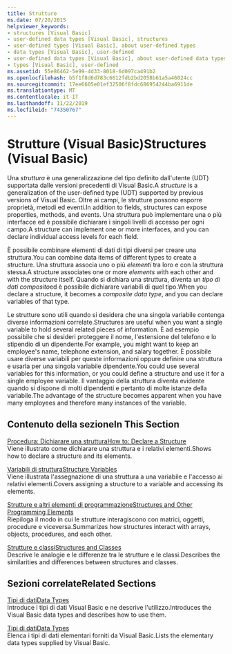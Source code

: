 ```yaml
---
title: Strutture
ms.date: 07/20/2015
helpviewer_keywords:
- structures [Visual Basic]
- user-defined data types [Visual Basic], structures
- user-defined types [Visual Basic], about user-defined types
- data types [Visual Basic], user-defined
- user-defined data types [Visual Basic], about user-defined data types
- types [Visual Basic], user-defined
ms.assetid: 55e86462-5e99-4d33-8018-6d097ca491b2
ms.openlocfilehash: b5f1f8d6d783c6612fdb2bd2058b61a5a46024cc
ms.sourcegitcommit: 17ee6605e01ef32506f8fdc686954244ba6911de
ms.translationtype: MT
ms.contentlocale: it-IT
ms.lasthandoff: 11/22/2019
ms.locfileid: "74350767"
---
```

# <a name="structures-visual-basic"></a><span data-ttu-id="b5694-102">Strutture (Visual Basic)</span><span class="sxs-lookup"><span data-stu-id="b5694-102">Structures (Visual Basic)</span></span>
<span data-ttu-id="b5694-103">Una *struttura* è una generalizzazione del tipo definito dall'utente (UDT) supportata dalle versioni precedenti di Visual Basic.</span><span class="sxs-lookup"><span data-stu-id="b5694-103">A *structure* is a generalization of the user-defined type (UDT) supported by previous versions of Visual Basic.</span></span> <span data-ttu-id="b5694-104">Oltre ai campi, le strutture possono esporre proprietà, metodi ed eventi.</span><span class="sxs-lookup"><span data-stu-id="b5694-104">In addition to fields, structures can expose properties, methods, and events.</span></span> <span data-ttu-id="b5694-105">Una struttura può implementare una o più interfacce ed è possibile dichiarare i singoli livelli di accesso per ogni campo.</span><span class="sxs-lookup"><span data-stu-id="b5694-105">A structure can implement one or more interfaces, and you can declare individual access levels for each field.</span></span>  
  
 <span data-ttu-id="b5694-106">È possibile combinare elementi di dati di tipi diversi per creare una struttura.</span><span class="sxs-lookup"><span data-stu-id="b5694-106">You can combine data items of different types to create a structure.</span></span> <span data-ttu-id="b5694-107">Una struttura associa uno o più *elementi* tra loro e con la struttura stessa.</span><span class="sxs-lookup"><span data-stu-id="b5694-107">A structure associates one or more *elements* with each other and with the structure itself.</span></span> <span data-ttu-id="b5694-108">Quando si dichiara una struttura, diventa un *tipo di dati composito*ed è possibile dichiarare variabili di quel tipo.</span><span class="sxs-lookup"><span data-stu-id="b5694-108">When you declare a structure, it becomes a *composite data type*, and you can declare variables of that type.</span></span>  
  
 <span data-ttu-id="b5694-109">Le strutture sono utili quando si desidera che una singola variabile contenga diverse informazioni correlate.</span><span class="sxs-lookup"><span data-stu-id="b5694-109">Structures are useful when you want a single variable to hold several related pieces of information.</span></span> <span data-ttu-id="b5694-110">È ad esempio possibile che si desideri proteggere il nome, l'estensione del telefono e lo stipendio di un dipendente.</span><span class="sxs-lookup"><span data-stu-id="b5694-110">For example, you might want to keep an employee's name, telephone extension, and salary together.</span></span> <span data-ttu-id="b5694-111">È possibile usare diverse variabili per queste informazioni oppure definire una struttura e usarla per una singola variabile dipendente.</span><span class="sxs-lookup"><span data-stu-id="b5694-111">You could use several variables for this information, or you could define a structure and use it for a single employee variable.</span></span> <span data-ttu-id="b5694-112">Il vantaggio della struttura diventa evidente quando si dispone di molti dipendenti e pertanto di molte istanze della variabile.</span><span class="sxs-lookup"><span data-stu-id="b5694-112">The advantage of the structure becomes apparent when you have many employees and therefore many instances of the variable.</span></span>  
  
## <a name="in-this-section"></a><span data-ttu-id="b5694-113">Contenuto della sezione</span><span class="sxs-lookup"><span data-stu-id="b5694-113">In This Section</span></span>  
 [<span data-ttu-id="b5694-114">Procedura: Dichiarare una struttura</span><span class="sxs-lookup"><span data-stu-id="b5694-114">How to: Declare a Structure</span></span>](../../../../visual-basic/programming-guide/language-features/data-types/how-to-declare-a-structure.md)  
 <span data-ttu-id="b5694-115">Viene illustrato come dichiarare una struttura e i relativi elementi.</span><span class="sxs-lookup"><span data-stu-id="b5694-115">Shows how to declare a structure and its elements.</span></span>  
  
 [<span data-ttu-id="b5694-116">Variabili di struttura</span><span class="sxs-lookup"><span data-stu-id="b5694-116">Structure Variables</span></span>](../../../../visual-basic/programming-guide/language-features/data-types/structure-variables.md)  
 <span data-ttu-id="b5694-117">Viene illustrata l'assegnazione di una struttura a una variabile e l'accesso ai relativi elementi.</span><span class="sxs-lookup"><span data-stu-id="b5694-117">Covers assigning a structure to a variable and accessing its elements.</span></span>  
  
 [<span data-ttu-id="b5694-118">Strutture e altri elementi di programmazione</span><span class="sxs-lookup"><span data-stu-id="b5694-118">Structures and Other Programming Elements</span></span>](../../../../visual-basic/programming-guide/language-features/data-types/structures-and-other-programming-elements.md)  
 <span data-ttu-id="b5694-119">Riepiloga il modo in cui le strutture interagiscono con matrici, oggetti, procedure e viceversa.</span><span class="sxs-lookup"><span data-stu-id="b5694-119">Summarizes how structures interact with arrays, objects, procedures, and each other.</span></span>  
  
 [<span data-ttu-id="b5694-120">Strutture e classi</span><span class="sxs-lookup"><span data-stu-id="b5694-120">Structures and Classes</span></span>](../../../../visual-basic/programming-guide/language-features/data-types/structures-and-classes.md)  
 <span data-ttu-id="b5694-121">Descrive le analogie e le differenze tra le strutture e le classi.</span><span class="sxs-lookup"><span data-stu-id="b5694-121">Describes the similarities and differences between structures and classes.</span></span>  
  
## <a name="related-sections"></a><span data-ttu-id="b5694-122">Sezioni correlate</span><span class="sxs-lookup"><span data-stu-id="b5694-122">Related Sections</span></span>  
 [<span data-ttu-id="b5694-123">Tipi di dati</span><span class="sxs-lookup"><span data-stu-id="b5694-123">Data Types</span></span>](../../../../visual-basic/programming-guide/language-features/data-types/index.md)  
 <span data-ttu-id="b5694-124">Introduce i tipi di dati Visual Basic e ne descrive l'utilizzo.</span><span class="sxs-lookup"><span data-stu-id="b5694-124">Introduces the Visual Basic data types and describes how to use them.</span></span>  
  
 [<span data-ttu-id="b5694-125">Tipi di dati</span><span class="sxs-lookup"><span data-stu-id="b5694-125">Data Types</span></span>](../../../../visual-basic/language-reference/data-types/index.md)  
 <span data-ttu-id="b5694-126">Elenca i tipi di dati elementari forniti da Visual Basic.</span><span class="sxs-lookup"><span data-stu-id="b5694-126">Lists the elementary data types supplied by Visual Basic.</span></span>
